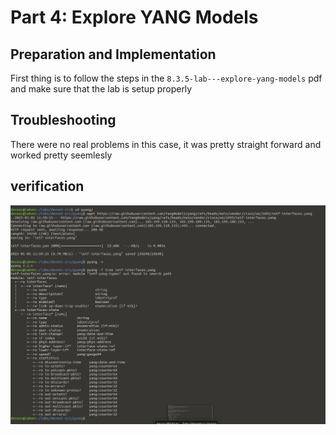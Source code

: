 # Part 4: Explore YANG Models


## Preparation and Implementation
 
First thing is to follow the steps in the `8.3.5-lab---explore-yang-models` pdf and make sure that the lab is setup properly 

## Troubleshooting

There were no real problems in this case, it was pretty straight forward and worked pretty seemlesly

## verification

![output](images/image.png)
